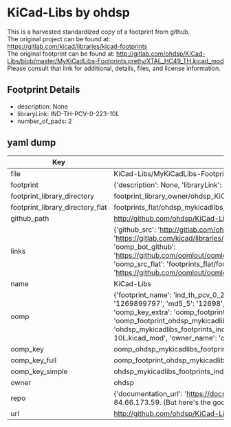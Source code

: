 # KiCad-Libs by ohdsp  
This is a harvested standardized copy of a footprint from github.  
The original project can be found at:  
https://gitlab.com/kicad/libraries/kicad-footprints  
The original footprint can be found at:
http://gitlab.com/ohdsp/KiCad-Libs/blob/master/MyKiCadLibs-Footprints.pretty/XTAL_HC49_TH.kicad_mod
Please consult that link for additional, details, files, and license information.  
## Footprint Details
* description: None  
* libraryLink: IND-TH-PCV-0-223-10L  
* number_of_pads: 2  
## yaml dump  
| Key | Value |  
| --- | --- |  
| file | KiCad-Libs/MyKiCadLibs-Footprints.pretty/IND-TH-PCV-0-223-10L.kicad_mod |  
| footprint | {'description': None, 'libraryLink': 'IND-TH-PCV-0-223-10L', 'number_of_pads': 2} |  
| footprint_library_directory | footprint_library_owner/ohdsp_KiCad-Libs |  
| footprint_library_directory_flat | footprints_flat/ohdsp_mykicadlibs_footprints_ind_th_pcv_0_223_10l/working |  
| github_path | http://github.com/ohdsp/KiCad-Libs/blob/master/MyKiCadLibs-Footprints.pretty/IND-TH-PCV-0-223-10L.kicad_mod |  
| links | {'github_src': 'http://gitlab.com/ohdsp/KiCad-Libs/blob/master/MyKiCadLibs-Footprints.pretty/XTAL_HC49_TH.kicad_mod', 'github_src_repo': 'https://gitlab.com/kicad/libraries/kicad-footprints', 'oomp_bot': 'footprints/ohdsp_mykicadlibs_footprints_ind_th_pcv_0_223_10l/working', 'oomp_bot_github': 'https://github.com/oomlout/oomlout_oomp_footprint_bot/tree/main/footprints/ohdsp_mykicadlibs_footprints_ind_th_pcv_0_223_10l/working', 'oomp_src_flat': 'footprints_flat/footprints_flat/ohdsp_mykicadlibs_footprints_ind_th_pcv_0_223_10l/working', 'oomp_src_flat_github': 'https://github.com/oomlout/oomlout_oomp_footprint_src/tree/main/footprints_flat/ohdsp_mykicadlibs_footprints_ind_th_pcv_0_223_10l/working'} |  
| name | KiCad-Libs |  
| oomp | {'footprint_name': 'ind_th_pcv_0_223_10l', 'library_name': 'mykicadlibs_footprints', 'md5': '12698997978f92f4fb72fa408cafbf08', 'md5_10': '1269899797', 'md5_5': '12698', 'md5_6': '126989', 'oomp_key': 'oomp_ohdsp_mykicadlibs_footprints_ind_th_pcv_0_223_10l', 'oomp_key_extra': 'oomp_footprint_ohdsp_mykicadlibs_footprints_ind_th_pcv_0_223_10l', 'oomp_key_full': 'oomp_footprint_ohdsp_mykicadlibs_footprints_ind_th_pcv_0_223_10l_126989', 'oomp_key_simple': 'ohdsp_mykicadlibs_footprints_ind_th_pcv_0_223_10l', 'original_filename': 'KiCad-Libs/MyKiCadLibs-Footprints.pretty/IND-TH-PCV-0-223-10L.kicad_mod', 'owner_name': 'ohdsp'} |  
| oomp_key | oomp_ohdsp_mykicadlibs_footprints_ind_th_pcv_0_223_10l |  
| oomp_key_full | oomp_footprint_ohdsp_mykicadlibs_footprints_ind_th_pcv_0_223_10l |  
| oomp_key_simple | ohdsp_mykicadlibs_footprints_ind_th_pcv_0_223_10l |  
| owner | ohdsp |  
| repo | {'documentation_url': 'https://docs.github.com/rest/overview/resources-in-the-rest-api#rate-limiting', 'message': "API rate limit exceeded for 84.66.173.59. (But here's the good news: Authenticated requests get a higher rate limit. Check out the documentation for more details.)"} |  
| url | http://github.com/ohdsp/KiCad-Libs |  

